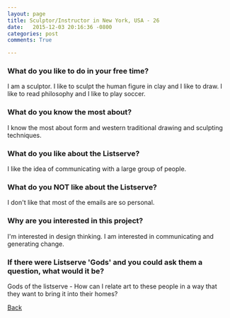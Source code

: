 ```yaml
---
layout: page
title: Sculptor/Instructor in New York, USA - 26
date:   2015-12-03 20:16:36 -0800
categories: post
comments: True

---
```


### What do you like to do in your free time?
<p>I am a sculptor. I like to sculpt the human figure in clay and I like to draw. I like to read philosophy and I like to play soccer.</p>

### What do you know the most about?
<p>I know the most about form and western traditional drawing and sculpting techniques.</p>

### What do you like about the Listserve?
<p>I like the idea of communicating with a large group of people. </p>

### What do you NOT like about the Listserve?
<p>I don't like that most of the emails are so personal. </p>

### Why are you interested in this project?
<p>I'm interested in design thinking. I am interested in communicating and generating change. </p>

### If there were Listserve 'Gods' and you could ask them a question, what would it be?
<p>Gods of the listserve - How can I relate art to these people in a way that they want to bring it into their homes? </p>

[Back][1]

[1]: /responders/all